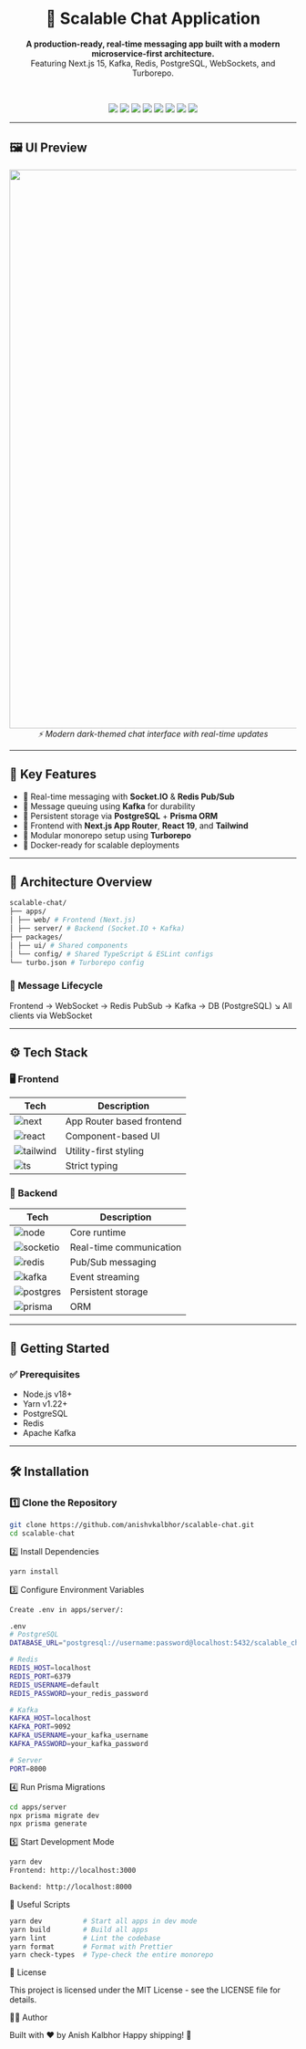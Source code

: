 <h1 align="center">💬 Scalable Chat Application</h1>

<p align="center">
  <b>A production-ready, real-time messaging app built with a modern microservice-first architecture.</b><br/>
  Featuring Next.js 15, Kafka, Redis, PostgreSQL, WebSockets, and Turborepo.
</p>

<br/>

<p align="center">
  <img src="https://img.shields.io/badge/Next.js-15-black?style=for-the-badge&logo=next.js" />
  <img src="https://img.shields.io/badge/React-19-61DAFB?style=for-the-badge&logo=react" />
  <img src="https://img.shields.io/badge/Kafka-JS-231F20?style=for-the-badge&logo=apachekafka" />
  <img src="https://img.shields.io/badge/Redis-PubSub-DC382D?style=for-the-badge&logo=redis" />
  <img src="https://img.shields.io/badge/PostgreSQL-DB-336791?style=for-the-badge&logo=postgresql" />
  <img src="https://img.shields.io/badge/Prisma-ORM-2D3748?style=for-the-badge&logo=prisma" />
  <img src="https://img.shields.io/badge/Tailwind-CSS-38B2AC?style=for-the-badge&logo=tailwindcss" />
  <img src="https://img.shields.io/badge/TypeScript-Typed-3178C6?style=for-the-badge&logo=typescript" />
</p>

---

## 🖼️ UI Preview

<p align="center">
  <img width="1901" height="980" alt="image" src="https://github.com/user-attachments/assets/ed72f2ff-5881-4d1e-aa9a-528d1967e632" />

  <br />
  <i>⚡ Modern dark-themed chat interface with real-time updates</i>
</p>

---

## 🧠 Key Features

- 🔌 Real-time messaging with **Socket.IO** & **Redis Pub/Sub**
- 📨 Message queuing using **Kafka** for durability
- 💾 Persistent storage via **PostgreSQL** + **Prisma ORM**
- 🚀 Frontend with **Next.js App Router**, **React 19**, and **Tailwind**
- 🧱 Modular monorepo setup using **Turborepo**
- 🐳 Docker-ready for scalable deployments

---

## 🧱 Architecture Overview
```bash
scalable-chat/
├── apps/
│ ├── web/ # Frontend (Next.js)
│ ├── server/ # Backend (Socket.IO + Kafka)
├── packages/
│ ├── ui/ # Shared components
│ └── config/ # Shared TypeScript & ESLint configs
└── turbo.json # Turborepo config
```

### 🔄 Message Lifecycle

Frontend → WebSocket → Redis PubSub → Kafka → DB (PostgreSQL)
↘
All clients via WebSocket

---

## ⚙️ Tech Stack

### 🖥️ Frontend

| Tech        | Description                      |
|-------------|----------------------------------|
| ![next](https://img.shields.io/badge/-Next.js-black?logo=next.js) | App Router based frontend |
| ![react](https://img.shields.io/badge/-React-61DAFB?logo=react)   | Component-based UI         |
| ![tailwind](https://img.shields.io/badge/-TailwindCSS-38B2AC?logo=tailwindcss) | Utility-first styling      |
| ![ts](https://img.shields.io/badge/-TypeScript-3178C6?logo=typescript) | Strict typing              |

### 🧠 Backend

| Tech        | Description                       |
|-------------|-----------------------------------|
| ![node](https://img.shields.io/badge/-Node.js-339933?logo=nodedotjs)     | Core runtime            |
| ![socketio](https://img.shields.io/badge/-Socket.IO-black?logo=socket.io) | Real-time communication |
| ![redis](https://img.shields.io/badge/-Redis-DC382D?logo=redis)         | Pub/Sub messaging       |
| ![kafka](https://img.shields.io/badge/-KafkaJS-231F20?logo=apachekafka) | Event streaming         |
| ![postgres](https://img.shields.io/badge/-PostgreSQL-336791?logo=postgresql) | Persistent storage   |
| ![prisma](https://img.shields.io/badge/-Prisma-2D3748?logo=prisma)     | ORM                     |

---

## 🚀 Getting Started

### ✅ Prerequisites

- Node.js v18+
- Yarn v1.22+
- PostgreSQL
- Redis
- Apache Kafka

---

## 🛠️ Installation

### 1️⃣ Clone the Repository

```bash
git clone https://github.com/anishvkalbhor/scalable-chat.git
cd scalable-chat
```
2️⃣ Install Dependencies
```bash
yarn install
```

3️⃣ Configure Environment Variables
```bash
Create .env in apps/server/:

.env
# PostgreSQL
DATABASE_URL="postgresql://username:password@localhost:5432/scalable_chat"

# Redis
REDIS_HOST=localhost
REDIS_PORT=6379
REDIS_USERNAME=default
REDIS_PASSWORD=your_redis_password

# Kafka
KAFKA_HOST=localhost
KAFKA_PORT=9092
KAFKA_USERNAME=your_kafka_username
KAFKA_PASSWORD=your_kafka_password

# Server
PORT=8000
```
4️⃣ Run Prisma Migrations
```bash
cd apps/server
npx prisma migrate dev
npx prisma generate
```
5️⃣ Start Development Mode
```bash
yarn dev
Frontend: http://localhost:3000

Backend: http://localhost:8000
```
🧪 Useful Scripts
```bash
yarn dev          # Start all apps in dev mode
yarn build        # Build all apps
yarn lint         # Lint the codebase
yarn format       # Format with Prettier
yarn check-types  # Type-check the entire monorepo
```


📄 License

This project is licensed under the MIT License - see the LICENSE file for details.

👨‍💻 Author

Built with ❤️ by Anish Kalbhor
Happy shipping! 🚀
